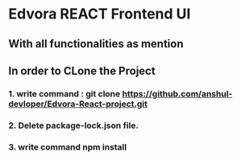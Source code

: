 # Edvora REACT Frontend UI 
## With all functionalities as mention

## In order to CLone the Project 
### 1. write command : git clone https://github.com/anshul-devloper/Edvora-React-project.git
### 2. Delete package-lock.json file.
### 3. write command npm install
  
